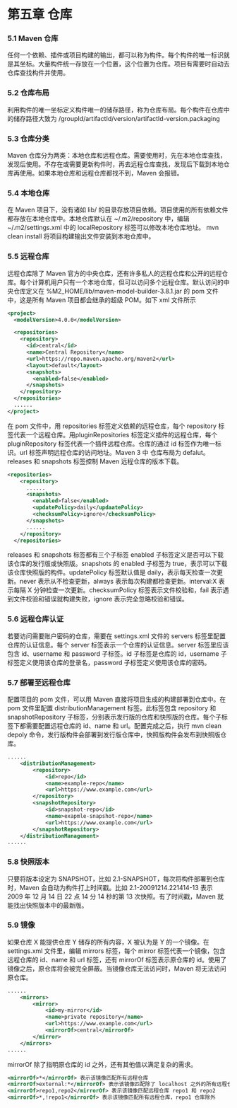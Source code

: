 # 第五章 仓库

### 5.1 Maven 仓库

任何一个依赖、插件或项目构建的输出，都可以称为构件。每个构件的唯一标识就是其坐标。大量构件统一存放在一个位置，这个位置为仓库。项目有需要时自动去仓库查找构件并使用。

### 5.2 仓库布局

利用构件的唯一坐标定义构件唯一的储存路径，称为仓库布局。每个构件在仓库中的储存路径大致为 /groupId/artifactId/version/artifactId-version.packaging

### 5.3 仓库分类

Maven 仓库分为两类：本地仓库和远程仓库。需要使用时，先在本地仓库查找，发现后使用。不存在或需要更新构件时，再去远程仓库查找，发现后下载到本地仓库再使用。如果本地仓库和远程仓库都找不到，Maven 会报错。

### 5.4 本地仓库

在 Maven 项目下，没有诸如 lib/ 的目录存放项目依赖。项目使用的所有依赖文件都存放在本地仓库中。本地仓库默认在 ~/.m2/repository 中，编辑 ~/.m2/settings.xml 中的 localRepository 标签可以修改本地仓库地址。
mvn clean install 将项目构建输出文件安装到本地仓库中。

### 5.5 远程仓库

远程仓库除了 Maven 官方的中央仓库，还有许多私人的远程仓库和公开的远程仓库。每个计算机用户只有一个本地仓库，但可以访问多个远程仓库。默认访问的中央仓库定义在 %M2_HOME/lib/maven-model-builder-3.8.1.jar 的 pom 文件中，这是所有 Maven 项目都会继承的超级 POM。如下 xml 文件所示
```xml
<project>
  <modelVersion>4.0.0</modelVersion>

  <repositories>
    <repository>
      <id>central</id>
      <name>Central Repository</name>
      <url>https://repo.maven.apache.org/maven2</url>
      <layout>default</layout>
      <snapshots>
        <enabled>false</enabled>
      </snapshots>
    </repository>
  </repositories>
  ......
</project>
```
在 pom 文件中，用 repositories 标签定义依赖的远程仓库，每个 repository 标签代表一个远程仓库。用pluginRepositories 标签定义插件的远程仓库，每个 pluginRepository 标签代表一个插件远程仓库。仓库的通过 id 标签作为唯一标识。url 标签声明远程仓库的访问地址。Maven 3 中 仓库布局为 defalut。releases 和 snapshots 标签控制 Maven 远程仓库的版本下载。
```xml
<repositories>
	<repository>
      ......
      <snapshots>
        <enabled>false</enabled>
        <updatePolicy>daily</updaatePolicy>
        <checksumPolicy>ignore</checksumPolicy>
      </snapshots>
      ......
    </repository>
  </repositories>
```
releases 和 snapshots 标签都有三个子标签
enabled 子标签定义是否可以下载该仓库的发行版或快照版。snapshots 的 enabled 子标签为 true，表示可以下载该仓库快照版的构件。updatePolicy 标签默认值是 daily，表示每天检查一次更新。never 表示从不检查更新，always 表示每次构建都检查更新。interval:X 表示每隔 X 分钟检查一次更新。checksumPolicy 标签表示文件校验和，fail 表示遇到文件校验和错误就构建失败，ignore 表示完全忽略校验和错误。

### 5.6 远程仓库认证
若要访问需要账户密码的仓库，需要在 settings.xml 文件的 servers 标签里配置仓库的认证信息。每个 server 标签表示一个仓库的认证信息。server 标签里应该包含 id、username 和 password 子标签。id 子标签是仓库的 id，username 子标签定义使用该仓库的登录名，password 子标签定义使用该仓库的密码。

### 5.7 部署至远程仓库
配置项目的 pom 文件，可以用 Maven 直接将项目生成的构建部署到仓库中。在 pom 文件里配置
distributionManagement 标签。此标签包含 repository 和 snapshotRepository 子标签，分别表示发行版的仓库和快照版的仓库。每个子标签下都需要配置远程仓库的 id、name 和 url。配置完成之后，执行 mvn clean depoly 命令，发行版构件会部署到发行版仓库中，快照版构件会发布到快照版仓库。

```xml
......
    <distributionManagement>
        <repository>
            <id>repo</id>
            <name>example-repo</name>
            <url>https://www.example.com</url>
        </repository>
        <snapshotRepository>
            <id>snapshot-repo</id>
            <name>exapmle-snapshot-repo</name>
            <url>https://www.example.com</url>
        </snapshotRepository>
    </distributionManagement>
......
```

### 5.8 快照版本

只要将版本设定为 SNAPSHOT，比如 2.1-SNAPSHOT，每次将构件部署到仓库时，Maven 会自动为构件打上时间戳。比如 2.1-20091214.221414-13 表示 2009 年 12 月 14 日 22 点 14 分 14 秒的第 13 次快照。有了时间戳，Maven 就能找出快照版本中的最新版。

### 5.9 镜像

如果仓库 X 能提供仓库 Y 储存的所有内容，X 被认为是 Y 的一个镜像。在 settings.xml 文件里，编辑 mirrors 标签，每个 mirror 标签代表一个镜像，包含远程仓库的 id、name 和 url 标签，还有 mirrorOf 标签表示原仓库的 id。使用了镜像之后，原仓库将会被完全屏蔽。当镜像仓库无法访问时，Maven 将无法访问原仓库。
```xml
......
    <mirrors>
        <mirror>
            <id>my-mirror</id>
            <name>private repository</name>
            <url>https://www.example.com</url>
            <mirrorOf>central</mirrorOf>
        </mirror>
    </mirrors>
......
```
mirrorOf 除了指明原仓库的 id 之外，还有其他值以满足复杂的需求。
```xml
<mirrorOf>*</mirrorOf> 表示该镜像匹配所有远程仓库
<mirrorOf>external:*</mirrorOf> 表示该镜像匹配除了 localhost 之外的所有远程仓库
<mirrorOf>repo1,repo2</mirrorOf> 表示该镜像匹配远程仓库 repo1 和 repo2
<mirrorOf>*,!repo1</mirrorOf> 表示该镜像匹配所有远程仓库，repo1 仓库除外 
```



